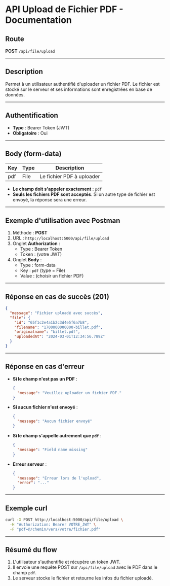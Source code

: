 # API Upload de Fichier PDF - Documentation

## Route

**POST** `/api/file/upload`

---

## Description
Permet à un utilisateur authentifié d'uploader un fichier PDF. Le fichier est stocké sur le serveur et ses informations sont enregistrées en base de données.

---

## Authentification
- **Type** : Bearer Token (JWT)
- **Obligatoire** : Oui

---

## Body (form-data)

| Key  | Type | Description                |
|------|------|----------------------------|
| pdf  | File | Le fichier PDF à uploader  |

- **Le champ doit s'appeler exactement** : `pdf`
- **Seuls les fichiers PDF sont acceptés**. Si un autre type de fichier est envoyé, la réponse sera une erreur.

---

## Exemple d'utilisation avec Postman

1. Méthode : **POST**
2. URL : `http://localhost:5000/api/file/upload`
3. Onglet **Authorization** :
   - Type : Bearer Token
   - Token : (votre JWT)
4. Onglet **Body** :
   - Type : form-data
   - Key : `pdf` (type = File)
   - Value : (choisir un fichier PDF)

---

## Réponse en cas de succès (201)

```json
{
  "message": "Fichier uploadé avec succès",
  "file": {
    "id": "65f1c2e4a1b2c3d4e5f6a7b8",
    "filename": "1700000000000-billet.pdf",
    "originalname": "billet.pdf",
    "uploadedAt": "2024-03-01T12:34:56.789Z"
  }
}
```

---

## Réponse en cas d'erreur

- **Si le champ n'est pas un PDF** :
  ```json
  {
    "message": "Veuillez uploader un fichier PDF."
  }
  ```
- **Si aucun fichier n'est envoyé** :
  ```json
  {
    "message": "Aucun fichier envoyé"
  }
  ```
- **Si le champ s'appelle autrement que `pdf`** :
  ```json
  {
    "message": "Field name missing"
  }
  ```
- **Erreur serveur** :
  ```json
  {
    "message": "Erreur lors de l'upload",
    "error": "..."
  }
  ```

---

## Exemple curl

```bash
curl -X POST http://localhost:5000/api/file/upload \
  -H "Authorization: Bearer VOTRE_JWT" \
  -F "pdf=@/chemin/vers/votre/fichier.pdf"
```

---

## Résumé du flow

1. L'utilisateur s'authentifie et récupère un token JWT.
2. Il envoie une requête POST sur `/api/file/upload` avec le PDF dans le champ `pdf`.
3. Le serveur stocke le fichier et retourne les infos du fichier uploadé. 